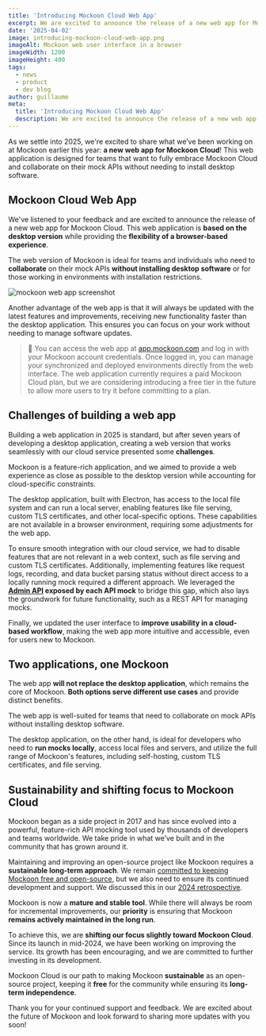 ```yaml
---
title: 'Introducing Mockoon Cloud Web App'
excerpt: We are excited to announce the release of a new web app for Mockoon Cloud, designed to enhance your API mocking experience.
date: '2025-04-02'
image: introducing-mockoon-cloud-web-app.png
imageAlt: Mockoon web user interface in a browser
imageWidth: 1200
imageHeight: 400
tags:
  - news
  - product
  - dev blog
author: guillaume
meta:
  title: 'Introducing Mockoon Cloud Web App'
  description: We are excited to announce the release of a new web app for Mockoon Cloud, designed to enhance your API mocking experience.
---
```


As we settle into 2025, we're excited to share what we’ve been working on at Mockoon earlier this year: **a new web app for Mockoon Cloud**! This web application is designed for teams that want to fully embrace Mockoon Cloud and collaborate on their mock APIs without needing to install desktop software.

## Mockoon Cloud Web App

We've listened to your feedback and are excited to announce the release of a new web app for Mockoon Cloud. This web application is **based on the desktop version** while providing the **flexibility of a browser-based experience**.

The web version of Mockoon is ideal for teams and individuals who need to **collaborate** on their mock APIs **without installing desktop software** or for those working in environments with installation restrictions.

![mockoon web app screenshot](/images/blog/introducing-mockoon-cloud-web-app/mockoon-cloud-web-application.png)

Another advantage of the web app is that it will always be updated with the latest features and improvements, receiving new functionality faster than the desktop application. This ensures you can focus on your work without needing to manage software updates.

> 🔑 You can access the web app at [app.mockoon.com](https://app.mockoon.com) and log in with your Mockoon account credentials. Once logged in, you can manage your synchronized and deployed environments directly from the web interface. The web application currently requires a paid Mockoon Cloud plan, but we are considering introducing a free tier in the future to allow more users to try it before committing to a plan.

## Challenges of building a web app

Building a web application in 2025 is standard, but after seven years of developing a desktop application, creating a web version that works seamlessly with our cloud service presented some **challenges**.

Mockoon is a feature-rich application, and we aimed to provide a web experience as close as possible to the desktop version while accounting for cloud-specific constraints.

The desktop application, built with Electron, has access to the local file system and can run a local server, enabling features like file serving, custom TLS certificates, and other local-specific options. These capabilities are not available in a browser environment, requiring some adjustments for the web app.

To ensure smooth integration with our cloud service, we had to disable features that are not relevant in a web context, such as file serving and custom TLS certificates. Additionally, implementing features like request logs, recording, and data bucket parsing status without direct access to a locally running mock required a different approach. We leveraged the **[Admin API](docs:admin-api/overview) exposed by each API mock** to bridge this gap, which also lays the groundwork for future functionality, such as a REST API for managing mocks.

Finally, we updated the user interface to **improve usability in a cloud-based workflow**, making the web app more intuitive and accessible, even for users new to Mockoon.

## Two applications, one Mockoon

The web app **will not replace the desktop application**, which remains the core of Mockoon. **Both options serve different use cases** and provide distinct benefits.

The web app is well-suited for teams that need to collaborate on mock APIs without installing desktop software.

The desktop application, on the other hand, is ideal for developers who need to **run mocks locally**, access local files and servers, and utilize the full range of Mockoon's features, including self-hosting, custom TLS certificates, and file serving.

## Sustainability and shifting focus to Mockoon Cloud

Mockoon began as a side project in 2017 and has since evolved into a powerful, feature-rich API mocking tool used by thousands of developers and teams worldwide. We take pride in what we’ve built and in the community that has grown around it.

Maintaining and improving an open-source project like Mockoon requires a **sustainable long-term approach**. We remain [committed to keeping Mockoon free and open-source](/blog/our-commitment-open-source-community/), but we also need to ensure its continued development and support. We discussed this in our [2024 retrospective](/blog/seven-years-2024-retrospective/#mockoon-cloud-and-the-path-to-sustainability).

Mockoon is now a **mature and stable tool**. While there will always be room for incremental improvements, our **priority** is ensuring that Mockoon **remains actively maintained in the long run**.

To achieve this, we are **shifting our focus slightly toward Mockoon Cloud**. Since its launch in mid-2024, we have been working on improving the service. Its growth has been encouraging, and we are committed to further investing in its development.

Mockoon Cloud is our path to making Mockoon **sustainable** as an open-source project, keeping it **free** for the community while ensuring its **long-term independence**.

Thank you for your continued support and feedback. We are excited about the future of Mockoon and look forward to sharing more updates with you soon!

